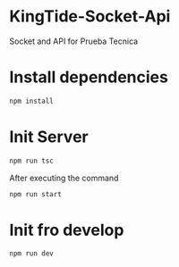 # KingTide-Socket-Api
Socket and API for Prueba Tecnica

# Install dependencies

```sh
npm install
```

# Init Server

```sh
npm run tsc
```
After executing the command

```sh
npm run start
```

# Init fro develop

```sh
npm run dev
```
